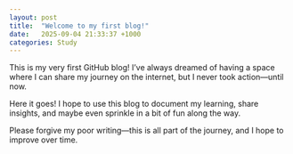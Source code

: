 ```yaml
---
layout: post
title:  "Welcome to my first blog!"
date:   2025-09-04 21:33:37 +1000
categories: Study
---
```

This is my very first GitHub blog! I’ve always dreamed of having a space where I can share my journey on the internet, but I never took action—until now.  

Here it goes! I hope to use this blog to document my learning, share insights, and maybe even sprinkle in a bit of fun along the way.

Please forgive my poor writing—this is all part of the journey, and I hope to improve over time.